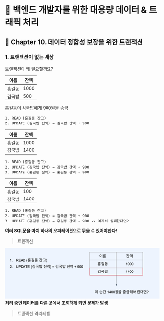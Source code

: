 # :book: 백엔드 개발자를 위한 대용량 데이터 & 트래픽 처리
## :pushpin: Chapter 10. 데이터 정합성 보장을 위한 트랜잭션

### 1. 트랜잭션이 없는 세상
트랜잭션이 왜 필요할까요?

|이름| 잔액 |
|---|---|
|홍길동|1000|
|김국밥|500|

홍길동이 김국밥에게 900원을 송금

```text
1. READ (홍길동 잔고)
2. UPDATE (김국밥 잔액) = 김국밥 잔액 + 900
```

|이름| 잔액   |
|---|------|
|홍길동| 1000 |
|김국밥| 1400 |


```text
1. READ (홍길동 잔고)
2. UPDATE (김국밥 잔액) = 김국밥 잔액 + 900
3. UPDATE (홍길동 잔액) = 홍길동 잔액 - 900
```

|이름| 잔액  |
|---|-----|
|홍길동| 100 |
|김국밥| 1400 |

```text
1. READ (홍길동 잔고)
2. UPDATE (김국밥 잔액) = 김국밥 잔액 + 900
3. UPDATE (홍길동 잔액) = 홍길동 잔액 - 900 -> 여기서 실패한다면?
```

**여러 SQL문을 마치 하나의 오퍼레이션으로 묶을 수 있어야한다!**
>트랜잭션

![](./images/트랜잭션이없는세상.png)
**처리 중인 데이터를 다른 곳에서 조회하게 되면 문제가 발생**
> 트랜잭션 격리레벨